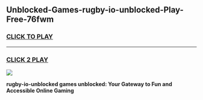 
## Unblocked-Games-rugby-io-unblocked-Play-Free-76fwm
<h3>
<a href="https://premium76.site?title=rugby-io-unblocked&ref=23A">CLICK TO PLAY</a></h3>
<hr>

<h3>
<a href="https://premium76.site?title=rugby-io-unblocked&ref=23A">CLICK 2 PLAY</a>
  
</h3>

<a href="https://premium76.site?title=rugby-io-unblocked&ref=23A"><img src="https://clearcache.store/games.png"></a>


**rugby-io-unblocked games unblocked: Your Gateway to Fun and Accessible Online Gaming**
